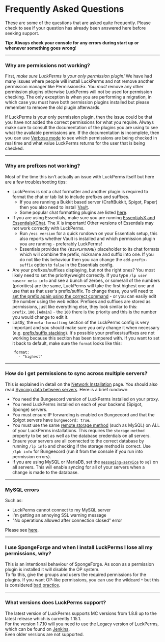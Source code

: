 # Frequently Asked Questions
These are some of the questions that are asked quite frequently. Please check to see if your question has already been answered here before seeking support.

**Tip: Always check your console for any errors during start up or whenever something goes wrong!**

***

### Why are permissions not working?
First, *make sure LuckPerms is your only permission plugin!* We have had many issues where people will install LuckPerms and not remove another permission manager like PermissionsEx. You *must* remove any other permission plugins otherwise LuckPerms will not be used for permission checking. The only exception is when you are performing a migration, in which case you must have both permission plugins installed but please remember to remove the old plugin afterwards.

 If LuckPerms is your only permission plugin, then the issue could be that you have not added the correct permissions for what you require. Always make sure to consult the documentation of the plugins you are using to see what the available permissions are. If the documentation is incomplete, then you can use [Verbose mode](https://github.com/lucko/LuckPerms/wiki/Verbose) to see which permissions are being checked in real time and what value LuckPerms returns for the user that is being checked.

***

### Why are prefixes not working?
Most of the time this isn't actually an issue with LuckPerms itself but here are a few troubleshooting tips:

- LuckPerms is *not* a chat formatter and another plugin is required to format the chat or tab list to include prefixes and suffixes.
  - If you are running a Bukkit based server (CraftBukkit, Spigot, Paper) then you also need to install [Vault](https://dev.bukkit.org/bukkit-plugins/vault/).
  - Some popular chat formatting plugins are listed [here](https://github.com/lucko/LuckPerms/wiki/Prefixes,-Suffixes-&-Meta#displaying-prefixes-and-suffixes).
- If you are using Essentials, make sure you are running [EssentialsX and EssentialsXChat](https://ci.ender.zone/job/EssentialsX/). The X is important! Other versions of Essentials may not work correctly with LuckPerms.
  - Run `/ess version` for a quick rundown on your Essentials setup, this also reports whether Vault is installed and which permission plugin you are running - preferably LuckPerms!
  - Essentials provides the `{DISPLAYNAME}` placeholder to its chat formats which will combine the prefix, nickname and suffix into one. If you do not like this behaviour then you can change the `add-prefix-suffix` option to `false` in the Essentials config.
- Are your prefixes/suffixes displaying, but not the right ones? You most likely need to set the priority/weight correctly. If you type `/lp user <user> meta info` and see a bunch of zeroes, or some/all of the numbers (priorities) are the same, LuckPerms will take the first highest one and use that as that user's prefix/suffix. To change these, you will need to [set the prefix again using the correct command](https://github.com/lucko/LuckPerms/wiki/Command-Usage:-Meta#lp-usergroup-usergroup-meta-setprefix-priority-prefix-context) - or you can easily edit the number using the web editor. Prefixes and suffixes are stored as permissions, just like everything else, they look similar to this: `prefix.100.[Admin]` - the `100` there is the priority and this is the number you would change to edit it.
- Lastly, the `meta-formatting` section of the LuckPerms config is very important and you should make sure you only change it when necessary (e.g. [prefix/suffix stacking](https://github.com/lucko/LuckPerms/wiki/Prefix-&-Suffix-Stacking)). It's possible your prefixes/suffixes are not working because this section has been tampered with. If you want to set it back to default, make sure the `format` looks like this:
```
    format:
      - "highest"
```

***

### How do I get permissions to sync across multiple servers?
This is explained in detail on the [Network Installation](https://github.com/lucko/LuckPerms/wiki/Network-Installation) page. You should also read [Syncing data between servers](https://github.com/lucko/LuckPerms/wiki/Syncing-data-between-servers). Here is a brief rundown:

- You need the Bungeecord version of LuckPerms installed on your proxy.
- You need LuckPerms installed on each of your backend (Spigot, Sponge) servers.
- You must ensure IP forwarding is enabled on Bungeecord and that the Spigot servers have `bungeecord: true`.
- You must use the same [remote storage method](https://github.com/lucko/LuckPerms/wiki/Storage-types#remote-databases) (such as MySQL) on ALL of your LuckPerms installations. This requires the `storage-method` property to be set as well as the database credentials on all servers.
- Ensure your servers are all connected to the correct database by running `/lp info` and checking if the storage method is correct. Use `/lpb info` for Bungeecord (run it from the console if you run into permission errors).
- If you are using MySQL or MariaDB, set the [`messaging-service`](https://github.com/lucko/LuckPerms/wiki/Configuration#messaging-service) to `sql` on all servers. This will enable syncing for all of your servers when a change is made to the database.

***

### MySQL errors

Such as:

* LuckPerms cannot connect to my MySQL server
* I'm getting an annoying SSL warning message
* "No operations allowed after connection closed" error

Please see [here](https://github.com/lucko/LuckPerms/wiki/Storage-system-errors).

***

### I use SpongeForge and when I install LuckPerms I lose all my permissions, why?
This is an intentional behaviour of SpongeForge. As soon as a permission plugin is installed it will disable the OP system.  
To fix this, give the groups and users the required permissions for the plugins. If you want OP-like permissions, you can use the wildcard `*` but this is considered [bad practice](https://nucleuspowered.org/docs/configuration/permissions.html#nucleus-is-not-a-permissions-management-plugin).

***

### What versions does LuckPerms support?
The latest version of LuckPerms supports MC versions from 1.8.8 up to the latest release which is currently 1.15.1.  
For the version 1.7.10 will you need to use the Legacy version of LuckPerms, which can be found on [Jenkins](https://ci.lucko.me/view/LuckPerms/job/LuckPerms/).  
Even older versions are not supported.
